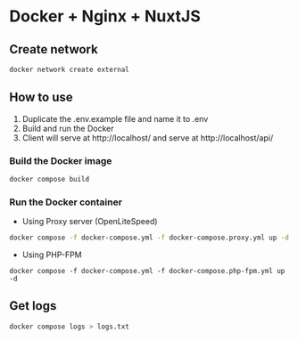 # Docker + Nginx + NuxtJS

## Create network

```bash
docker network create external
```

## How to use

1. Duplicate the .env.example file and name it to .env
2. Build and run the Docker
3. Client will serve at http://localhost/ and serve at http://localhost/api/

### Build the Docker image

```bash
docker compose build
```

### Run the Docker container

- Using Proxy server (OpenLiteSpeed)

```bash
docker compose -f docker-compose.yml -f docker-compose.proxy.yml up -d
```

- Using PHP-FPM

```
docker compose -f docker-compose.yml -f docker-compose.php-fpm.yml up -d
```

## Get logs

```bash
docker compose logs > logs.txt
```